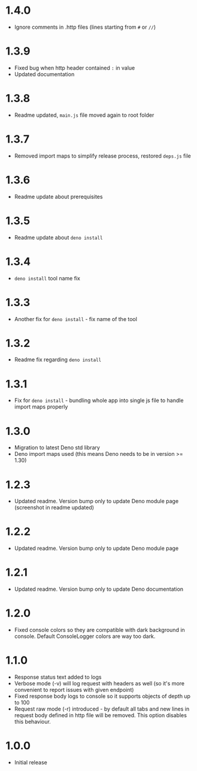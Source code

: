 # 1.4.0

- Ignore comments in .http files (lines starting from `#` or `//`)

# 1.3.9

- Fixed bug when http header contained `:` in value
- Updated documentation

# 1.3.8

- Readme updated, `main.js` file moved again to root folder

# 1.3.7

- Removed import maps to simplify release process, restored `deps.js` file

# 1.3.6

- Readme update about prerequisites

# 1.3.5

- Readme update about `deno install`

# 1.3.4

- `deno install` tool name fix

# 1.3.3

- Another fix for `deno install` - fix name of the tool

# 1.3.2

- Readme fix regarding `deno install`

# 1.3.1

- Fix for `deno install` - bundling whole app into single js file to handle
  import maps properly

# 1.3.0

- Migration to latest Deno std library
- Deno import maps used (this means Deno needs to be in version >= 1.30)

# 1.2.3

- Updated readme. Version bump only to update Deno module page (screenshot in
  readme updated)

# 1.2.2

- Updated readme. Version bump only to update Deno module page

# 1.2.1

- Updated readme. Version bump only to update Deno documentation

# 1.2.0

- Fixed console colors so they are compatible with dark background in console.
  Default ConsoleLogger colors are way too dark.

# 1.1.0

- Response status text added to logs
- Verbose mode (-v) will log request with headers as well (so it's more
  convenient to report issues with given endpoint)
- Fixed response body logs to console so it supports objects of depth up to 100
- Request raw mode (-r) introduced - by default all tabs and new lines in
  request body defined in http file will be removed. This option disables this
  behaviour.

# 1.0.0

- Initial release
